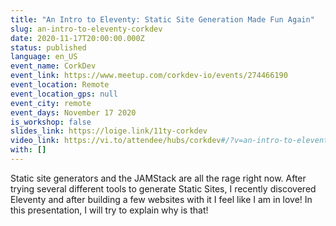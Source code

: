 ```yaml
---
title: "An Intro to Eleventy: Static Site Generation Made Fun Again"
slug: an-intro-to-eleventy-corkdev
date: 2020-11-17T20:00:00.000Z
status: published
language: en_US
event_name: CorkDev
event_link: https://www.meetup.com/corkdev-io/events/274466190
event_location: Remote
event_location_gps: null
event_city: remote
event_days: November 17 2020
is_workshop: false
slides_link: https://loige.link/11ty-corkdev
video_link: https://vi.to/attendee/hubs/corkdev#/?v=an-intro-to-eleventy-348fe9fc-fce2-4815-8732-a7e84bac8d8e
with: []
---
```


Static site generators and the JAMStack are all the rage right now. After trying several different tools to generate Static Sites, I recently discovered Eleventy and after building a few websites with it I feel like I am in love! In this presentation, I will try to explain why is that!